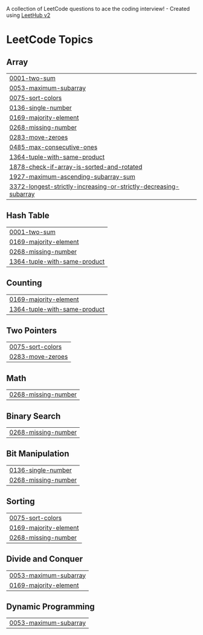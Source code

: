 A collection of LeetCode questions to ace the coding interview! - Created using [LeetHub v2](https://github.com/arunbhardwaj/LeetHub-2.0)
<!---LeetCode Topics Start-->
# LeetCode Topics
## Array
|  |
| ------- |
| [0001-two-sum](https://github.com/Khushikamra/Leetcode/tree/master/0001-two-sum) |
| [0053-maximum-subarray](https://github.com/Khushikamra/Leetcode/tree/master/0053-maximum-subarray) |
| [0075-sort-colors](https://github.com/Khushikamra/Leetcode/tree/master/0075-sort-colors) |
| [0136-single-number](https://github.com/Khushikamra/Leetcode/tree/master/0136-single-number) |
| [0169-majority-element](https://github.com/Khushikamra/Leetcode/tree/master/0169-majority-element) |
| [0268-missing-number](https://github.com/Khushikamra/Leetcode/tree/master/0268-missing-number) |
| [0283-move-zeroes](https://github.com/Khushikamra/Leetcode/tree/master/0283-move-zeroes) |
| [0485-max-consecutive-ones](https://github.com/Khushikamra/Leetcode/tree/master/0485-max-consecutive-ones) |
| [1364-tuple-with-same-product](https://github.com/Khushikamra/Leetcode/tree/master/1364-tuple-with-same-product) |
| [1878-check-if-array-is-sorted-and-rotated](https://github.com/Khushikamra/Leetcode/tree/master/1878-check-if-array-is-sorted-and-rotated) |
| [1927-maximum-ascending-subarray-sum](https://github.com/Khushikamra/Leetcode/tree/master/1927-maximum-ascending-subarray-sum) |
| [3372-longest-strictly-increasing-or-strictly-decreasing-subarray](https://github.com/Khushikamra/Leetcode/tree/master/3372-longest-strictly-increasing-or-strictly-decreasing-subarray) |
## Hash Table
|  |
| ------- |
| [0001-two-sum](https://github.com/Khushikamra/Leetcode/tree/master/0001-two-sum) |
| [0169-majority-element](https://github.com/Khushikamra/Leetcode/tree/master/0169-majority-element) |
| [0268-missing-number](https://github.com/Khushikamra/Leetcode/tree/master/0268-missing-number) |
| [1364-tuple-with-same-product](https://github.com/Khushikamra/Leetcode/tree/master/1364-tuple-with-same-product) |
## Counting
|  |
| ------- |
| [0169-majority-element](https://github.com/Khushikamra/Leetcode/tree/master/0169-majority-element) |
| [1364-tuple-with-same-product](https://github.com/Khushikamra/Leetcode/tree/master/1364-tuple-with-same-product) |
## Two Pointers
|  |
| ------- |
| [0075-sort-colors](https://github.com/Khushikamra/Leetcode/tree/master/0075-sort-colors) |
| [0283-move-zeroes](https://github.com/Khushikamra/Leetcode/tree/master/0283-move-zeroes) |
## Math
|  |
| ------- |
| [0268-missing-number](https://github.com/Khushikamra/Leetcode/tree/master/0268-missing-number) |
## Binary Search
|  |
| ------- |
| [0268-missing-number](https://github.com/Khushikamra/Leetcode/tree/master/0268-missing-number) |
## Bit Manipulation
|  |
| ------- |
| [0136-single-number](https://github.com/Khushikamra/Leetcode/tree/master/0136-single-number) |
| [0268-missing-number](https://github.com/Khushikamra/Leetcode/tree/master/0268-missing-number) |
## Sorting
|  |
| ------- |
| [0075-sort-colors](https://github.com/Khushikamra/Leetcode/tree/master/0075-sort-colors) |
| [0169-majority-element](https://github.com/Khushikamra/Leetcode/tree/master/0169-majority-element) |
| [0268-missing-number](https://github.com/Khushikamra/Leetcode/tree/master/0268-missing-number) |
## Divide and Conquer
|  |
| ------- |
| [0053-maximum-subarray](https://github.com/Khushikamra/Leetcode/tree/master/0053-maximum-subarray) |
| [0169-majority-element](https://github.com/Khushikamra/Leetcode/tree/master/0169-majority-element) |
## Dynamic Programming
|  |
| ------- |
| [0053-maximum-subarray](https://github.com/Khushikamra/Leetcode/tree/master/0053-maximum-subarray) |
<!---LeetCode Topics End-->